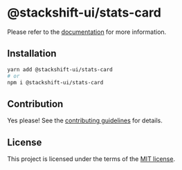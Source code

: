 # @stackshift-ui/stats-card



Please refer to the [documentation](https://stackshift-ui.webriq.com/docs/components/stats-card) for more information.

## Installation

```sh
yarn add @stackshift-ui/stats-card
# or
npm i @stackshift-ui/stats-card
```

## Contribution

Yes please! See the
[contributing guidelines](https://github.com/stackshift-ui/components/master/CONTRIBUTING.md)
for details.

## License

This project is licensed under the terms of the
[MIT license](https://github.com/stackshift-ui/components/master/LICENSE).
